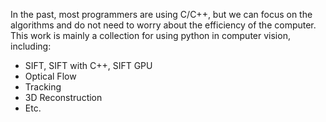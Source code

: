 In the past, most programmers are using C/C++, but we can focus on the algorithms and do not need to worry about the efficiency of the computer. 
This work is mainly a collection for using python in computer vision, including:

* SIFT, SIFT with C++, SIFT GPU
* Optical Flow
* Tracking
* 3D Reconstruction
* Etc.



